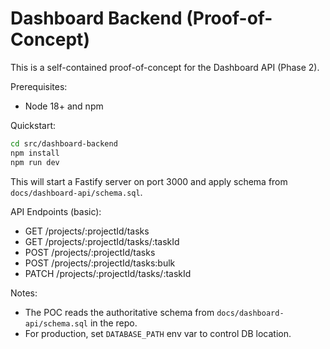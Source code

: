 # Dashboard Backend (Proof-of-Concept)

This is a self-contained proof-of-concept for the Dashboard API (Phase 2).

Prerequisites:
- Node 18+ and npm

Quickstart:

```bash
cd src/dashboard-backend
npm install
npm run dev
```

This will start a Fastify server on port 3000 and apply schema from `docs/dashboard-api/schema.sql`.

API Endpoints (basic):
- GET /projects/:projectId/tasks
- GET /projects/:projectId/tasks/:taskId
- POST /projects/:projectId/tasks
- POST /projects/:projectId/tasks:bulk
- PATCH /projects/:projectId/tasks/:taskId

Notes:
- The POC reads the authoritative schema from `docs/dashboard-api/schema.sql` in the repo.
- For production, set `DATABASE_PATH` env var to control DB location.
